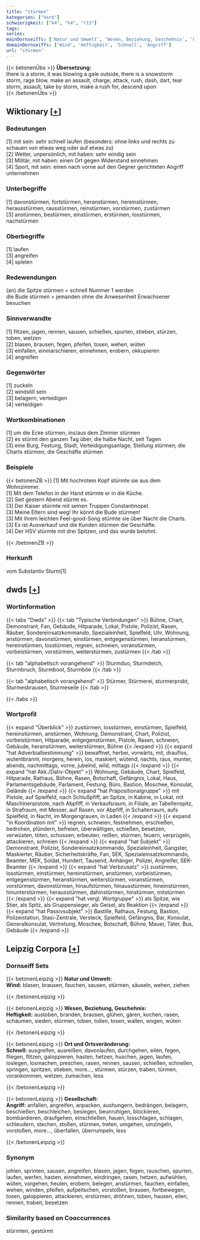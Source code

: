 ```yaml
---
title: "stürmen"
kategorien: ["Verb"]
schwierigkeit: ["k4", "h4", "r13"]
tags:
series:
mainDornseiffs: ['Natur und Umwelt', 'Wesen, Beziehung, Geschehnis', 'Ort und Ortsveränderung', 'Gesellschaft']
domainDornseiffs: ['Wind', 'Heftigkeit', 'Schnell', 'Angriff']
url: "stürmen"
---
```


{{< betonenÜbs >}}
**Übersetzung:**  
there is a storm, it was blowing a gale outside, there is a snowstorm  
storm, rage blow, make an assault, charge, attack, rush, dash, dart, tear  
storm, assault, take by storm, make a rush for, descend upon  
{{< /betonenÜbs >}}

## Wiktionary [[+](https://de.wiktionary.org/wiki/stürmen)]

### Bedeutungen
[1] mit sein: sehr schnell laufen (besonders: ohne links und rechts zu schauen von etwas weg oder auf etwas zu)  
[2] Wetter, unpersönlich, mit haben: sehr windig sein  
[3] Militär, mit haben: einen Ort gegen Widerstand einnehmen  
[4] Sport, mit sein: einen nach vorne auf den Gegner gerichteten Angriff unternehmen  

### Unterbegriffe
[1] davonstürmen, fortstürmen, heranstürmen, hereinstürmen, herausstürmen, rausstürmen, reinstürmen, vorstürmen, zustürmen  
[3] anstürmen, bestürmen, einstürmen, erstürmen, losstürmen, nachstürmen  

### Oberbegriffe
[1] laufen  
[3] angreifen  
[4] spielen  

### Redewendungen
(an) die Spitze stürmen = schnell Nummer 1 werden  
die Bude stürmen = jemanden ohne die Anwesenheit Erwachsener besuchen  

### Sinnverwandte
[1] flitzen, jagen, rennen, sausen, schießen, spurten, stieben, stürzen, toben, wetzen  
[2] blasen, brausen, fegen, pfeifen, tosen, wehen, wüten  
[3] einfallen, einmarschieren, einnehmen, erobern, okkupieren  
[4] angreifen  

### Gegenwörter
[1] zuckeln  
[2] windstill sein  
[3] belagern, verteidigen  
[4] verteidigen  

### Wortkombinationen
[1] um die Ecke stürmen, ins/aus dem Zimmer stürmen  
[2] es stürmt den ganzen Tag über, die halbe Nacht, seit Tagen  
[3] eine Burg, Festung, Stadt, Verteidigungsanlage, Stellung stürmen; die Charts stürmen; die Geschäfte stürmen  

### Beispiele
{{< betonenZB >}}
[1] Mit hochrotem Kopf stürmte sie aus dem Wohnzimmer.  
[1] Mit dem Telefon in der Hand stürmte er in die Küche.  
[2] Seit gestern Abend stürmt es.  
[3] Der Kaiser stürmte mit seinen Truppen Constantinopel.  
[3] Meine Eltern sind weg! Ihr könnt die Bude stürmen!  
[3] Mit ihrem leichten Feel-good-Song stürmte sie über Nacht die Charts.  
[3] Es ist Ausverkauf und die Kunden stürmen die Geschäfte.  
[4] Der HSV stürmte mit drei Spitzen, und das wurde belohnt.  

{{< /betonenZB >}}
### Herkunft
vom Substantiv Sturm[1]  



## dwds [[+](https://www.dwds.de/wb/stürmen)]

### Wortinformation
{{< tabs "Dwds" >}}
{{< tab "Typische Verbindungen" >}}
Bühne, Chart, Demonstrant, Fan, Gebäude, Hitparade, Lokal, Pistole, Polizist, Rasen, Räuber, Sondereinsatzkommando, Spezialeinheit, Spielfeld, Uhr, Wohnung, anstürmen, davonstürmen, einstürmen, entgegenstürmen, heranstürmen, hereinstürmen, losstürmen, regnen, schneien, voranstürmen, vorbeistürmen, vorstürmen, weiterstürmen, zustürmen
{{< /tab >}}

{{< tab "alphabetisch vorangehend" >}}
Sturmduo, Sturmdeich, Sturmbruch, Sturmboot, Sturmböe
{{< /tab >}}

{{< tab "alphabetisch vorangehend" >}}
Stürmer, Stürmerei, sturmerprobt, Sturmesbrausen, Sturmeseile
{{< /tab >}}

{{< /tabs >}}

### Wortprofil
{{< expand "Überblick" >}} zustürmen, losstürmen, einstürmen, Spielfeld, hereinstürmen, anstürmen, Wohnung, Demonstrant, Chart, Polizist, vorbeistürmen, Hitparade, entgegenstürmen, Pistole, Rasen, schneien, Gebäude, heranstürmen, weiterstürmen, Bühne {{< /expand >}}
{{< expand "hat Adverbialbestimmung" >}} bewaffnet, herbei, vorwärts, mit, drauflos, wutentbrannt, morgens, herein, los, maskiert, wütend, nachts, raus, munter, abends, nachmittags, vorne, jubelnd, wild, mittags {{< /expand >}}
{{< expand "hat Akk./Dativ-Objekt" >}} Wohnung, Gebäude, Chart, Spielfeld, Hitparade, Rathaus, Bühne, Rasen, Botschaft, Gefängnis, Lokal, Haus, Parlamentsgebäude, Parlament, Festung, Büro, Bastion, Moschee, Konsulat, Gelände {{< /expand >}}
{{< expand "hat Präpositionalgruppe" >}} mit Pistole, auf Spielfeld, nach Schlußpfiff, an Spitze, in Kabine, in Lokal, mit Maschinenpistole, nach Abpfiff, in Verkaufsraum, in Filiale, an Tabellenspitz, in Strafraum, mit Messer, auf Rasen, vor Abpfiff, in Schalterraum, aufs Spielfeld, in Nacht, im Morgengrauen, in Laden {{< /expand >}}
{{< expand "in Koordination mit" >}} regnen, schneien, festnehmen, erschießen, bedrohen, plündern, befreien, überwältigen, schießen, besetzen, verwüsten, töten, schossen, erbeuten, reißen, stürmen, feuern, verprügeln, attackieren, schreien {{< /expand >}}
{{< expand "hat Subjekt" >}} Demonstrant, Polizist, Sondereinsatzkommando, Spezialeinheit, Gangster, Maskierter, Räuber, Sicherheitskräfte, Fan, SEK, Spezialeinsatzkommando, Beamter, MEK, Soldat, Hundert, Tausend, Anhänger, Polizei, Angreifer, SEK-Beamter {{< /expand >}}
{{< expand "hat Verbzusatz" >}} zustürmen, losstürmen, einstürmen, hereinstürmen, anstürmen, vorbeistürmen, entgegenstürmen, heranstürmen, weiterstürmen, voranstürmen, vorstürmen, davonstürmen, hinaufstürmen, hinausstürmen, hineinstürmen, hinunterstürmen, herausstürmen, dahinstürmen, hinstürmen, mitstürmen {{< /expand >}}
{{< expand "hat vergl. Wortgruppe" >}} als Spitze, wie Stier, als Spitz, als Gruppensieger, als Geisel, als Reaktion {{< /expand >}}
{{< expand "hat Passivsubjekt" >}} Bastille, Rathaus, Festung, Bastion, Polizeistation, Stasi-Zentrale, Versteck, Spielfeld, Gefängnis, Bar, Konsulat, Generalkonsulat, Vertretung, Moschee, Botschaft, Bühne, Mauer, Täter, Bus, Gebäude {{< /expand >}}

## Leipzig Corpora [[+](https://corpora.uni-leipzig.de/en/res?word=stürmen&corpusId=deu_newscrawl-public_2018)]

### Dornseiff Sets
{{< betonenLeipzig >}}
**Natur und Umwelt:**  
**Wind:** blasen, brausen, fauchen, sausen, stürmen, säuseln, wehen, ziehen  

{{< /betonenLeipzig >}}


{{< betonenLeipzig >}}
**Wesen, Beziehung, Geschehnis:**  
**Heftigkeit:** austoben, branden, brausen, glühen, gären, kochen, rasen, schäumen, sieden, stürmen, toben, tollen, tosen, wallen, wogen, wüten  

{{< /betonenLeipzig >}}


{{< betonenLeipzig >}}
**Ort und Ortsveränderung:**  
**Schnell:** ausgreifen, ausreißen, davonlaufen, durchgehen, eilen, fegen, fliegen, flitzen, galoppieren, hasten, hetzen, huschen, jagen, laufen, loslegen, losmachen, preschen, rasen, rennen, sausen, schießen, schnellen, springen, spritzen, stieben, more..., stürmen, stürzen, traben, türmen, vorankommen, wetzen, zumachen, less  

{{< /betonenLeipzig >}}


{{< betonenLeipzig >}}
**Gesellschaft:**  
**Angriff:** anfallen, angreifen, anpacken, aushungern, bedrängen, belagern, beschießen, beschleichen, besiegen, beunruhigen, blockieren, bombardieren, draufgehen, einschließen, hauen, losschlagen, schlagen, schleudern, stechen, stoßen, stürmen, treten, umgehen, umzingeln, vorstoßen, more..., überfallen, überrumpeln, less  

{{< /betonenLeipzig >}}

### Synonym
johlen, sprinten, sausen, angreifen, blasen, jagen, fegen, rauschen, spurten, laufen, werfen, hasten, einnehmen, eindringen, rasen, hetzen, aufwühlen, wüten, vorgehen, heulen, erobern, belegen, anstürmen, fauchen, einfallen, wehen, winden, pfeifen, aufpeitschen, vorstoßen, brausen, fortbewegen, tosen, galoppieren, attackieren, erstürmen, dröhnen, toben, hausen, eilen, rennen, traben, besetzen


### Similarity based on Cooccurrences
stürmten, gestürmt

